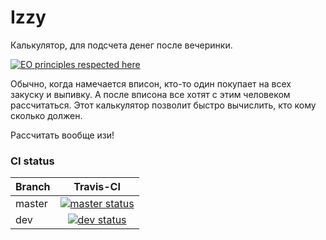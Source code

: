 # Izzy

Калькулятор, для подсчета денег после вечеринки.

[![EO principles respected here](http://www.elegantobjects.org/badge.svg)](http://www.elegantobjects.org)

Обычно, когда намечается вписон, кто-то один покупает на всех закуску и выпивку. А после вписона все хотят с этим человеком рассчитаться. Этот калькулятор позволит быстро вычислить, кто кому сколько должен.

Рассчитать вообще изи!


### CI status
| Branch        | Travis-CI                                                                                                                              |
| ------------- |:--------------------------------------------------------------------------------------------------------------------------------------:|
| master        | [![](https://api.travis-ci.com/FrameBassman/izzy.svg?branch=master "master status")](https://travis-ci.com/FrameBassman/izzy/branches) |
| dev           | [![](https://api.travis-ci.com/FrameBassman/izzy.svg?branch=dev    "dev status")](https://travis-ci.com/FrameBassman/izzy/branches)    |
